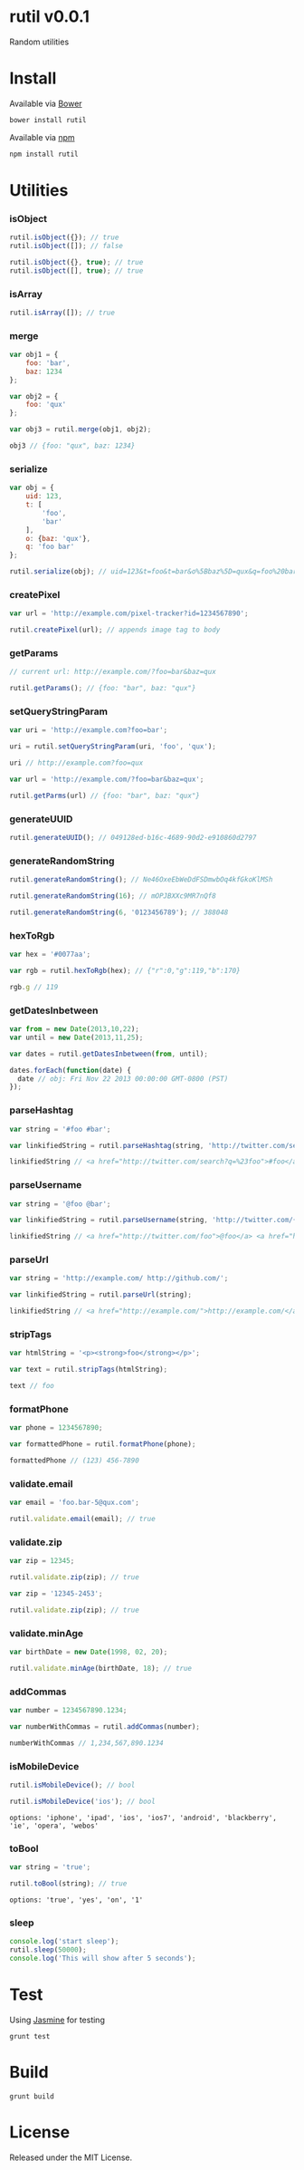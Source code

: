 # rutil v0.0.1

Random utilities

# Install

Available via [Bower](http://bower.io/)

```bash
bower install rutil
```

Available via [npm](https://www.npmjs.org/)

```bash
npm install rutil
```

# Utilities

### isObject

```javascript
rutil.isObject({}); // true
rutil.isObject([]); // false

rutil.isObject({}, true); // true
rutil.isObject([], true); // true
```

### isArray

```javascript
rutil.isArray([]); // true
```

### merge

```javascript
var obj1 = {
	foo: 'bar',
	baz: 1234
};

var obj2 = {
	foo: 'qux'
};

var obj3 = rutil.merge(obj1, obj2);

obj3 // {foo: "qux", baz: 1234}
```

### serialize

```javascript
var obj = {
	uid: 123,
	t: [
		'foo',
		'bar'
	],
	o: {baz: 'qux'},
	q: 'foo bar'
};

rutil.serialize(obj); // uid=123&t=foo&t=bar&o%5Bbaz%5D=qux&q=foo%20bar
```

### createPixel

```javascript
var url = 'http://example.com/pixel-tracker?id=1234567890';

rutil.createPixel(url); // appends image tag to body
```

### getParams

```javascript
// current url: http://example.com/?foo=bar&baz=qux

rutil.getParams(); // {foo: "bar", baz: "qux"}
```

### setQueryStringParam

```javascript
var uri = 'http://example.com?foo=bar';

uri = rutil.setQueryStringParam(uri, 'foo', 'qux');

uri // http://example.com?foo=qux
```

```javascript
var url = 'http://example.com/?foo=bar&baz=qux';

rutil.getParms(url) // {foo: "bar", baz: "qux"}
```

### generateUUID

```javascript
rutil.generateUUID(); // 049128ed-b16c-4689-90d2-e910860d2797
```

### generateRandomString

```javascript
rutil.generateRandomString(); // Ne46OxeEbWeDdFSDmwbOq4kfGkoKlMSh

rutil.generateRandomString(16); // mOPJBXXc9MR7nQf8

rutil.generateRandomString(6, '0123456789'); // 388048
```

### hexToRgb

```javascript
var hex = '#0077aa';

var rgb = rutil.hexToRgb(hex); // {"r":0,"g":119,"b":170}

rgb.g // 119
```

### getDatesInbetween

```javascript
var from = new Date(2013,10,22);
var until = new Date(2013,11,25);

var dates = rutil.getDatesInbetween(from, until);

dates.forEach(function(date) {
  date // obj: Fri Nov 22 2013 00:00:00 GMT-0800 (PST)
});
```

### parseHashtag

```javascript
var string = '#foo #bar';

var linkifiedString = rutil.parseHashtag(string, 'http://twitter.com/search?q={{tag}}');

linkifiedString // <a href="http://twitter.com/search?q=%23foo">#foo</a> <a href="http://twitter.com/search?q=%23bar">#bar</a>
```

### parseUsername

```javascript
var string = '@foo @bar';

var linkifiedString = rutil.parseUsername(string, 'http://twitter.com/{{username}}');

linkifiedString // <a href="http://twitter.com/foo">@foo</a> <a href="http://twitter.com/bar">@bar</a>
```

### parseUrl

```javascript
var string = 'http://example.com/ http://github.com/';

var linkifiedString = rutil.parseUrl(string);

linkifiedString // <a href="http://example.com/">http://example.com/</a> <a href="http://github.com/">http://github.com/</a>
```

### stripTags

```javascript
var htmlString = '<p><strong>foo</strong></p>';

var text = rutil.stripTags(htmlString);

text // foo
```

### formatPhone

```javascript
var phone = 1234567890;

var formattedPhone = rutil.formatPhone(phone);

formattedPhone // (123) 456-7890
```

### validate.email

```javascript
var email = 'foo.bar-5@qux.com';

rutil.validate.email(email); // true
```

### validate.zip

```javascript
var zip = 12345;

rutil.validate.zip(zip); // true
```

```javascript
var zip = '12345-2453';

rutil.validate.zip(zip); // true
```

### validate.minAge

```javascript
var birthDate = new Date(1998, 02, 20);

rutil.validate.minAge(birthDate, 18); // true
```

### addCommas

```javascript
var number = 1234567890.1234;

var numberWithCommas = rutil.addCommas(number);

numberWithCommas // 1,234,567,890.1234
```

### isMobileDevice

```javascript
rutil.isMobileDevice(); // bool

rutil.isMobileDevice('ios'); // bool
```

```
options: 'iphone', 'ipad', 'ios', 'ios7', 'android', 'blackberry', 'ie', 'opera', 'webos'
```

### toBool

```javascript
var string = 'true';

rutil.toBool(string); // true
```

```
options: 'true', 'yes', 'on', '1'
```

### sleep

```javascript
console.log('start sleep');
rutil.sleep(50000);
console.log('This will show after 5 seconds');
```

# Test

Using [Jasmine](http://pivotal.github.io/jasmine/) for testing

```
grunt test
```

# Build

```
grunt build
```

# License

Released under the MIT License.
